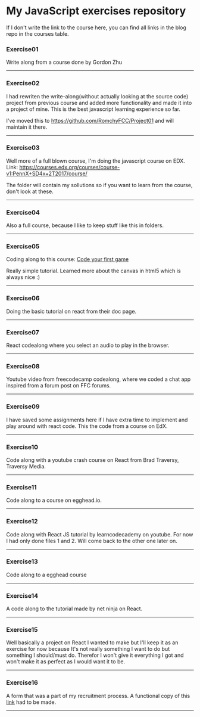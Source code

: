# My JavaScript exercises repository

If I don't write the link to the course here, you can find all links in the blog repo in the courses table.


### Exercise01



Write along from a course done by Gordon Zhu



---



### Exercise02



I had rewriten the write-along(without actually looking at the source code) project from previous course and added more functionality and made it into a project of mine. This is the best javascript learning experience so far.

I've moved this to https://github.com/RomchyFCC/Project01 and will maintain it there.



---

### Exercise03

Well more of a full blown course, I'm doing the javascript course on EDX.
Link: https://courses.edx.org/courses/course-v1:PennX+SD4x+2T2017/course/

The folder will contain my sollutions so if you want to learn from the course, don't look at these.

---

### Exercise04

Also a full course, because I like to keep stuff like this in folders.

---

### Exercise05

Coding along to this course: [Code your first game](https://www.udemy.com/code-your-first-game)

Really simple tutorial. Learned more about the canvas in html5 which is always nice :)

---

### Exercise06

Doing the basic tutorial on react from their doc page.

---

### Exercise07

React codealong where you select an audio to play in the browser.

---

### Exercise08

Youtube video from freecodecamp codealong, where we coded a chat app inspired from a forum post on FFC forums.

---

### Exercise09

I have saved some assignments here if I have extra time to implement and play around with react code.
This the code from a course on EdX.

---

### Exercise10

Code along with a youtube crash course on React from Brad Traversy, Traversy Media.

---

### Exercise11

Code along to a course on egghead.io.

---

### Exercise12

Code along with React JS tutorial by learncodecademy on youtube. For now I had only done files 1 and 2. Will come back to the other one later on.

---

### Exercise13

Code along to a egghead course

---

### Exercise14

A code along to the tutorial made by net ninja on React.

---

### Exercise15

Well basically a project on React I wanted to make but I'll keep it as an exercise for now because It's not really something I want to do but something I should/must do. Therefor I won't give it everything I got and won't make it as perfect as I would want it to be.

---

### Exercise16

A form that was a part of my recruitment process.
A functional copy of this [link](https://dribbble.com/shots/3767209-Discover-Form) had to be made.

---